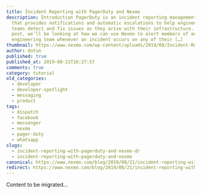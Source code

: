 ```yaml
---
title: Incident Reporting with PagerDuty and Nexmo
description: Introduction PagerDuty is an incident reporting management system
  that provides notifications and automatic escalations to help engineering
  teams detect and fix issues as they arise with their infrastructure. In this
  post, we’ll be looking at how we can use Nexmo to alert members of an
  engineering team whenever an incident occurs on any of their […]
thumbnail: https://www.nexmo.com/wp-content/uploads/2019/08/Incident-Reporting_1200x600.jpg
author: dotun
published: true
published_at: 2019-08-21T16:27:57
comments: true
category: tutorial
old_categories:
  - developer
  - developer-spotlight
  - messaging
  - product
tags:
  - dispatch
  - facebook
  - messenger
  - nexmo
  - pager-duty
  - whatsapp
slugs:
  - incident-reporting-with-pagerduty-and-nexmo-dr
  - incident-reporting-with-pagerduty-and-nexmo
canonical: https://www.nexmo.com/blog/2019/08/21/incident-reporting-with-pagerduty-and-nexmo-dr
redirect: https://www.nexmo.com/blog/2019/08/21/incident-reporting-with-pagerduty-and-nexmo-dr
---
```

Content to be migrated...